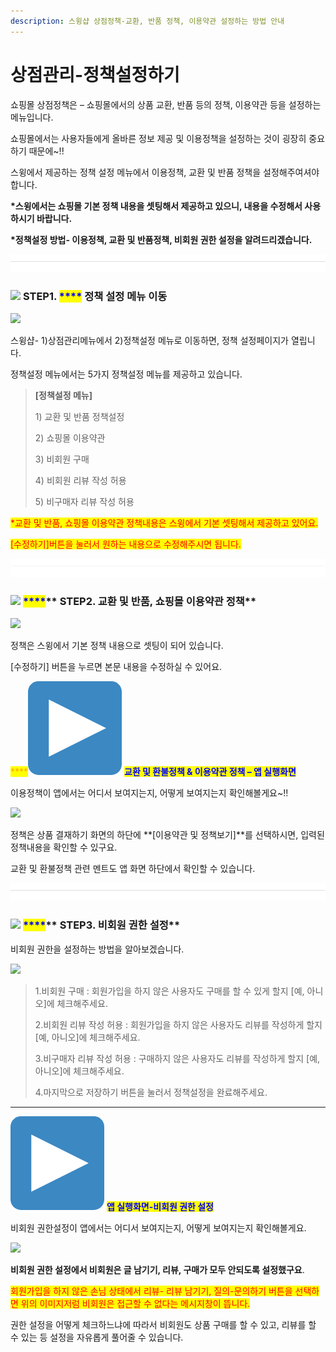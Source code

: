 ```yaml
---
description: 스윙샵 상점정책-교환, 반품 정책, 이용약관 설정하는 방법 안내
---
```


# 상점관리-정책설정하기

쇼핑몰 상점정책은 – 쇼핑몰에서의 상품 교환, 반품 등의 정책, 이용약관 등을 설정하는 메뉴입니다.

쇼핑몰에서는 사용자들에게 올바른 정보 제공 및 이용정책을 설정하는 것이 굉장히 중요하기 때문에\~!!

스윙에서 제공하는 정책 설정 메뉴에서  이용정책, 교환 및 반품 정책을 설정해주여셔야 합니다.&#x20;

**\*스윙에서는 쇼핑몰 기본 정책 내용을 셋팅해서 제공하고 있으니, 내용을 수정해서 사용하시기 바랍니다.**&#x20;

**\*정책설정 방법- 이용정책, 교환 및 반품정책, 비회원 권한 설정을 알려드리겠습니다.**

![](<../../.gitbook/assets/구분선 (1).PNG>)

### <mark style="color:blue;"></mark>![](https://wp.swing2app.co.kr/wp-content/uploads/2020/04/%EB%8B%A8%EB%9D%BD1-1.png) <mark style="color:blue;"></mark> **STEP1. **<mark style="color:blue;">****</mark>** 정책 설정 메뉴 이동**

![](https://wp.swing2app.co.kr/wp-content/uploads/2018/11/%EC%A0%95%EC%B1%85%EC%84%A4%EC%A0%95.png)

스윙샵- 1)상점관리메뉴에서 2)정책설정 메뉴로 이동하면, 정책 설정페이지가 열립니다.

정책설정 메뉴에서는 5가지 정책설정 메뉴를 제공하고 있습니다.

> **\[정책설정 메뉴]**
>
> 1\) 교환 및 반품 정책설정
>
> 2\) 쇼핑몰 이용약관
>
> 3\) 비회원 구매
>
> 4\) 비회원 리뷰 작성 허용
>
> 5\) 비구매자 리뷰 작성 허용

<mark style="color:red;">\*교환 및 반품, 쇼핑몰 이용약관 정책내용은 스윙에서 기본 셋팅해서 제공하고 있어요.</mark>

<mark style="color:red;">\[수정하기]버튼을 눌러서 원하는 내용으로 수정해주시면 됩니다.</mark>

![](<../../.gitbook/assets/구분선 (1).PNG>)

### <mark style="color:blue;"></mark>![](https://wp.swing2app.co.kr/wp-content/uploads/2020/04/%EB%8B%A8%EB%9D%BD1-1.png) <mark style="color:blue;">****</mark>** STEP2. 교환 및 반품, 쇼핑몰 이용약관 정책**

![](https://wp.swing2app.co.kr/wp-content/uploads/2018/11/%EC%8A%A4%EC%9C%99%EC%83%B5-%EC%A0%95%EC%B1%85%EC%84%A4%EC%A0%952.png)

정책은 스윙에서 기본 정책 내용으로 셋팅이 되어 있습니다.

\[수정하기] 버튼을 누르면 본문 내용을 수정하실 수 있어요.



<mark style="color:orange;">****</mark><img src="../../.gitbook/assets/image.png" alt="" data-size="line"> <mark style="color:blue;">**교환 및 환불정책 & 이용약관 정책 – 앱 실행화면**</mark>

이용정책이 앱에서는 어디서 보여지는지, 어떻게 보여지는지 확인해볼게요\~!!

![](https://wp.swing2app.co.kr/wp-content/uploads/2018/11/%EC%8A%A4%EC%9C%99%EC%83%B5-%EC%A0%95%EC%B1%85%EC%84%A4%EC%A0%95-%EC%9D%B4%EC%9A%A9%EC%95%BD%EA%B4%80.png)

정책은 상품 결재하기 화면의 하단에 **\[이용약관 및 정책보기]**를 선택하시면, 입력된 정책내용을 확인할 수 있구요.

교환 및 환불정책 관련 멘트도 앱 화면 하단에서 확인할 수 있습니다.

![](<../../.gitbook/assets/구분선 (1).PNG>)

### <mark style="color:blue;"></mark>![](https://wp.swing2app.co.kr/wp-content/uploads/2020/04/%EB%8B%A8%EB%9D%BD1-1.png) <mark style="color:blue;">****</mark>** STEP3. 비회원 권한 설정**

비회원 권한을 설정하는 방법을 알아보겠습니다.

![](https://wp.swing2app.co.kr/wp-content/uploads/2018/11/%EC%8A%A4%EC%9C%99%EC%83%B5-%EC%A0%95%EC%B1%85%EC%84%A4%EC%A0%953.png)

> 1.비회원 구매 : 회원가입을 하지 않은 사용자도 구매를 할 수 있게 할지 \[예, 아니오]에 체크해주세요.
>
> 2.비회원 리뷰 작성 허용 : 회원가입을 하지 않은 사용자도 리뷰를 작성하게 할지 \[예, 아니오]에 체크해주세요.
>
> 3.비구매자 리뷰 작성 허용 : 구매하지 않은 사용자도 리뷰를 작성하게 할지 \[예, 아니오]에 체크해주세요.
>
> 4.마지막으로 저장하기 버튼을 눌러서 정책설정을 완료해주세요.

****

<img src="../../.gitbook/assets/image.png" alt="" data-size="line"> <mark style="color:blue;"></mark> <mark style="color:blue;"></mark><mark style="color:blue;">**앱 실행화면-비회원 권한 설정**</mark>

비회원 권한설정이 앱에서는 어디서 보여지는지, 어떻게 보여지는지 확인해볼게요.

![](https://wp.swing2app.co.kr/wp-content/uploads/2018/11/%EC%8A%A4%EC%9C%99%EC%83%B5-%EC%A0%95%EC%B1%85%EC%84%A4%EC%A0%95-%EB%B9%84%ED%9A%8C%EC%9B%90%EA%B6%8C%ED%95%9C.png)

**비회원 권한 설정에서 비회원은 글 남기기, 리뷰, 구매가 모두 안되도록 설정했구요**.

<mark style="color:red;">회원가입을 하지 않은 손님 상태에서 리뷰- 리뷰 남기기, 질의-문의하기 버튼을 선택하면 위의 이미지저럼 비회원은 접근할 수 없다는 메시지창이 뜹니다.</mark>

권한 설정을 어떻게 체크하느냐에 따라서 비회원도 상품 구매를 할 수 있고, 리뷰를 할 수 있는 등 설정을 자유롭게 풀어줄 수 있습니다.


